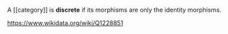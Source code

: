 A [[category]] is **discrete** if its morphisms are only the identity morphisms. 

https://www.wikidata.org/wiki/Q1228851